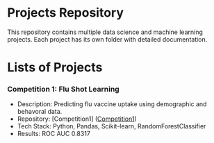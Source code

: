 # Projects Repository
This repository contains multiple data science and machine learning projects. Each project has its own folder with detailed documentation.

# Lists of Projects
### Competition 1: Flu Shot Learning
- Description: Predicting flu vaccine uptake using demographic and behavoral data.
- Repository: [Competition1] ([Competition1](https://github.com/gayeong4035/Projects/Competition1))
- Tech Stack: Python, Pandas, Scikit-learn, RandomForestClassifier
- Results: ROC AUC 0.8317

